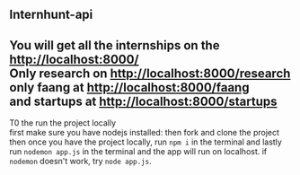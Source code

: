 ## Internhunt-api

You will get all the internships on the [http://localhost:8000/](http://localhost:8000/)  
Only research on [http://localhost:8000/research](http://localhost:8000/research)    
only faang at [http://localhost:8000/faang](http://localhost:8000/faang)   
and startups at [http://localhost:8000/startups](http://localhost:8000/startups)  
---
T0 the run the project locally  
first make sure you have nodejs installed:
then fork and clone the project
then once you have the project locally, run `npm i` in the terminal
and lastly run `nodemon app.js` in the terminal and the app will run on localhost. 
if `nodemon` doesn't work, try `node app.js`.
